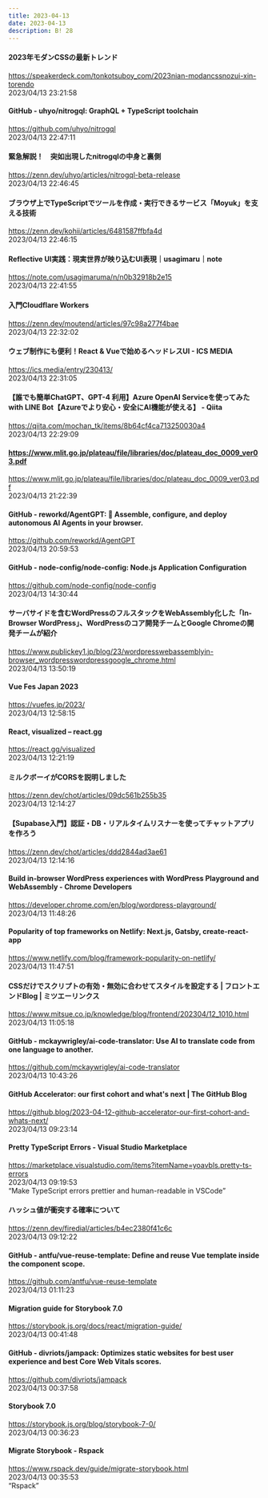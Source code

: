 ```yaml
---
title: 2023-04-13
date: 2023-04-13
description: B! 28
---
```


#### 2023年モダンCSSの最新トレンド
https://speakerdeck.com/tonkotsuboy_com/2023nian-modancssnozui-xin-torendo<br>
2023/04/13 23:21:58<br>


#### GitHub - uhyo/nitrogql: GraphQL + TypeScript toolchain
https://github.com/uhyo/nitrogql<br>
2023/04/13 22:47:11<br>


#### 緊急解説！　突如出現したnitrogqlの中身と裏側
https://zenn.dev/uhyo/articles/nitrogql-beta-release<br>
2023/04/13 22:46:45<br>


#### ブラウザ上でTypeScriptでツールを作成・実行できるサービス「Moyuk」を支える技術
https://zenn.dev/kohii/articles/6481587ffbfa4d<br>
2023/04/13 22:46:15<br>


#### Reflective UI実践：現実世界が映り込むUI表現｜usagimaru｜note
https://note.com/usagimaruma/n/n0b32918b2e15<br>
2023/04/13 22:41:55<br>


#### 入門Cloudflare Workers
https://zenn.dev/moutend/articles/97c98a277f4bae<br>
2023/04/13 22:32:02<br>


#### ウェブ制作にも便利！React & Vueで始めるヘッドレスUI - ICS MEDIA
https://ics.media/entry/230413/<br>
2023/04/13 22:31:05<br>


#### 【誰でも簡単ChatGPT、GPT-4 利用】Azure OpenAI Serviceを使ってみた with LINE Bot【Azureでより安心・安全にAI機能が使える】 - Qiita
https://qiita.com/mochan_tk/items/8b64cf4ca713250030a4<br>
2023/04/13 22:29:09<br>


#### https://www.mlit.go.jp/plateau/file/libraries/doc/plateau_doc_0009_ver03.pdf
https://www.mlit.go.jp/plateau/file/libraries/doc/plateau_doc_0009_ver03.pdf<br>
2023/04/13 21:22:39<br>


#### GitHub - reworkd/AgentGPT: 🤖 Assemble, configure, and deploy autonomous AI Agents in your browser.
https://github.com/reworkd/AgentGPT<br>
2023/04/13 20:59:53<br>


#### GitHub - node-config/node-config: Node.js Application Configuration
https://github.com/node-config/node-config<br>
2023/04/13 14:30:44<br>


#### サーバサイドを含むWordPressのフルスタックをWebAssembly化した「In-Browser WordPress」、WordPressのコア開発チームとGoogle Chromeの開発チームが紹介
https://www.publickey1.jp/blog/23/wordpresswebassemblyin-browser_wordpresswordpressgoogle_chrome.html<br>
2023/04/13 13:50:19<br>


#### Vue Fes Japan 2023
https://vuefes.jp/2023/<br>
2023/04/13 12:58:15<br>


#### React, visualized – react.gg
https://react.gg/visualized<br>
2023/04/13 12:21:19<br>


#### ミルクボーイがCORSを説明しました
https://zenn.dev/chot/articles/09dc561b255b35<br>
2023/04/13 12:14:27<br>


#### 【Supabase入門】認証・DB・リアルタイムリスナーを使ってチャットアプリを作ろう
https://zenn.dev/chot/articles/ddd2844ad3ae61<br>
2023/04/13 12:14:16<br>


#### Build in-browser WordPress experiences with WordPress Playground and WebAssembly - Chrome Developers
https://developer.chrome.com/en/blog/wordpress-playground/<br>
2023/04/13 11:48:26<br>


#### Popularity of top frameworks on Netlify: Next.js, Gatsby, create-react-app
https://www.netlify.com/blog/framework-popularity-on-netlify/<br>
2023/04/13 11:47:51<br>


#### CSSだけでスクリプトの有効・無効に合わせてスタイルを設定する | フロントエンドBlog | ミツエーリンクス
https://www.mitsue.co.jp/knowledge/blog/frontend/202304/12_1010.html<br>
2023/04/13 11:05:18<br>


#### GitHub - mckaywrigley/ai-code-translator: Use AI to translate code from one language to another.
https://github.com/mckaywrigley/ai-code-translator<br>
2023/04/13 10:43:26<br>


#### GitHub Accelerator: our first cohort and what's next | The GitHub Blog
https://github.blog/2023-04-12-github-accelerator-our-first-cohort-and-whats-next/<br>
2023/04/13 09:23:14<br>


#### Pretty TypeScript Errors - Visual Studio Marketplace
https://marketplace.visualstudio.com/items?itemName=yoavbls.pretty-ts-errors<br>
2023/04/13 09:19:53<br>
“Make TypeScript errors prettier and human-readable in VSCode”


#### ハッシュ値が衝突する確率について
https://zenn.dev/firedial/articles/b4ec2380f41c6c<br>
2023/04/13 09:12:22<br>


#### GitHub - antfu/vue-reuse-template: Define and reuse Vue template inside the component scope.
https://github.com/antfu/vue-reuse-template<br>
2023/04/13 01:11:23<br>


#### Migration guide for Storybook 7.0
https://storybook.js.org/docs/react/migration-guide/<br>
2023/04/13 00:41:48<br>


#### GitHub - divriots/jampack: Optimizes static websites for best user experience and best Core Web Vitals scores.
https://github.com/divriots/jampack<br>
2023/04/13 00:37:58<br>


#### Storybook 7.0
https://storybook.js.org/blog/storybook-7-0/<br>
2023/04/13 00:36:23<br>


#### Migrate Storybook - Rspack
https://www.rspack.dev/guide/migrate-storybook.html<br>
2023/04/13 00:35:53<br>
“Rspack”


